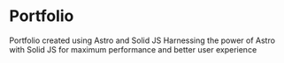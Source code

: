 # Portfolio
Portfolio created using Astro and Solid JS
Harnessing the power of Astro with Solid JS for maximum performance and better user experience
